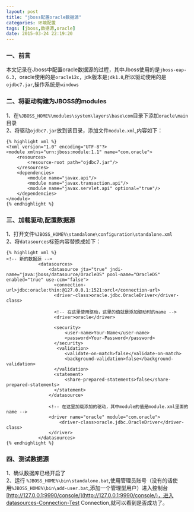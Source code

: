 ```yaml
---
layout: post
title: "jboss配置oracle数据源"
categories: 环境配置
tags: [jboss,数据源,oracle]
date: 2015-03-24 22:19:20
---
```


### 一、前言

本文记录在Jboss中配置oracle数据源的过程，其中Jboss使用的是`jboss-eap-6.3`，oracle使用的是`oracle12c`，jdk版本是`jdk1.8`,所以驱动使用的是`ojdbc7.jar`,操作系统是`windows`

### 二、将驱动构建为JBOSS的modules

1、在`%JBOSS_HOME%\modules\system\layers\base\com`目录下添加`oracle\main`目录  
2、将驱动`ojdbc7.jar`放到该目录，添加文件`module.xml`,内容如下：

<!-- more -->


	{% highlight xml %}
	<?xml version="1.0" encoding="UTF-8"?>
	<module xmlns="urn:jboss:module:1.1" name="com.oracle">
	    <resources>
	        <resource-root path="ojdbc7.jar"/>
	    </resources>
	    <dependencies>
	        <module name="javax.api"/>
	        <module name="javax.transaction.api"/>
	        <module name="javax.servlet.api" optional="true"/>
	    </dependencies>
	</module>
	{% endhighlight %}

### 三、加载驱动,配置数据源

1、打开文件`%JBOSS_HOME%\standalone\configuration\standalone.xml`  
2、将`datasources`标签内容替换成如下：

	{% highlight xml %}
	<!-- 新的数据源 -->
	            <datasources>
	                <datasource jta="true" jndi-name="java:jboss/datasource/OracleDS" pool-name="OracleDS" enabled="true" use-ccm="false">   
	                  <connection-url>jdbc:oracle:thin:@127.0.0.1:1521:orcl</connection-url>   
	                  <driver-class>oracle.jdbc.OracleDriver</driver-class>

					  <!-- 在这里使用驱动，这里的值就是添加驱动时的name -->
	                  <driver>oracle</driver> 

	                  <security>   
	                      <user-name>Your-Name</user-name>   
	                      <password>Your-Password</password>   
	                  </security>  
	                   <validation>   
	                      <validate-on-match>false</validate-on-match>   
	                      <background-validation>false</background-validation>   
	                  </validation>   
	                  <statement>   
	                      <share-prepared-statements>false</share-prepared-statements>   
	                  </statement>   
	                </datasource>

					<!-- 在这里加载添加的驱动，其中module的值是module.xml里面的name -->
	                <driver name="oracle" module="com.oracle">  
	                    <driver-class>oracle.jdbc.OracleDriver</driver-class>   
	                </driver>  
	            </datasources>
	{% endhighlight %}

### 四、测试数据源

1、确认数据库已经开启了  
2、运行 `%JBOSS_HOME%\bin\standalone.bat`,使用管理员账号（没有的话使用`%JBOSS_HOME%\bin\add-user.bat`,添加一个管理型用户）进入控制台[http://127.0.0.1:9990/console/](http://127.0.0.1:9990/console/)，进入datasources-Connection-Test Connection,就可以看到是否成功了。